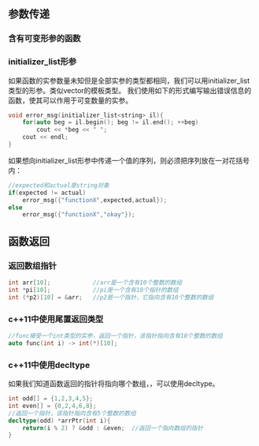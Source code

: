 ## 参数传递 ##
### 含有可变形参的函数 ###
### initializer_list形参 ###
如果函数的实参数量未知但是全部实参的类型都相同，我们可以用initializer_list类型的形参。类似vector的模板类型。
我们使用如下的形式编写输出错误信息的函数，使其可以作用于可变数量的实参。
```cpp
void error_msg(initializer_list<string> il){
	for(auto beg = il.begin(); beg != il.end(); ++beg)
		cout << *beg << " ";
	cout << endl;
}
```
如果想向initializer_list形参中传递一个值的序列，则必须把序列放在一对花括号内：
```cpp
//expected和actual是string对象
if(expected != actual)
	error_msg({"functionX",expected,actual});
else
	error_msg({"functionX","okay"});
```
## 函数返回 ##
### 返回数组指针 ###
```cpp
int arr[10];    		//arr是一个含有10个整数的数组
int *pi[10];			//pi是一个含有10个指针的数组
int (*p2)[10] = &arr;	//p2是一个指针，它指向含有10个整数的数组
```
### c++11中使用尾置返回类型 ###
```cpp
//func接受一个int类型的实参，返回一个指针，该指针指向含有10个整数的数组
auto func(int i) -> int(*)[10];
```
### c++11中使用decltype ###
如果我们知道函数返回的指针将指向哪个数组，，可以使用decltype。
```cpp
int odd[] = {1,2,3,4,5};
int even[] = {0,2,4,6,8};
//返回一个指针，该指针指向含有5个整数的数组
decltype(odd) *arrPtr(int i){
	return(i % 2) ? &odd : &even;  //返回一个指向数组的指针
}
```